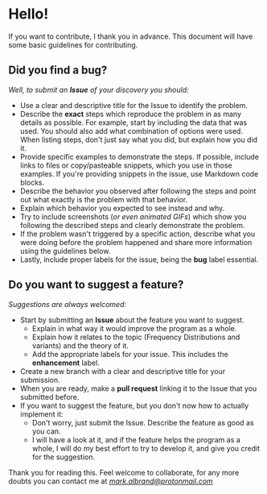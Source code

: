 # Hello!
If you want to contribute, I thank you in advance. This document will have some basic guidelines for contributing.

## Did you find a bug?
*Well, to submit an **Issue** of your discovery you should:*

* Use a clear and descriptive title for the Issue to identify the problem.
* Describe the **exact** steps which reproduce the problem in as many details as possible. For example, start by including the data that was used. You should also add what combination of options were used. When listing steps, don't just say what you did, but explain how you did it. 
* Provide specific examples to demonstrate the steps. If possible, include links to files or copy/pasteable snippets, which you use in those examples. If you're providing snippets in the issue, use Markdown code blocks.
* Describe the behavior you observed after following the steps and point out what exactly is the problem with that behavior.
* Explain which behavior you expected to see instead and why.
* Try to include screenshots (*or even animated GIFs*) which show you following the described steps and clearly demonstrate the problem. 
* If the problem wasn't triggered by a specific action, describe what you were doing before the problem happened and share more information using the guidelines below.
* Lastly, include proper labels for the issue, being the **bug** label essential.
## Do you want to suggest a feature?
*Suggestions are always welcomed:*

* Start by submitting an **Issue** about the feature you want to suggest.
  * Explain in what way it would improve the program as a whole.
  * Explain how it relates to the topic (Frequency Distributions and variants) and the theory of it.
  * Add the appropriate labels for your issue. This includes the **enhancement** label.
* Create a new branch with a clear and descriptive title for your submission.
* When you are ready, make a **pull request** linking it to the Issue that you submitted before.
* If you want to suggest the feature, but you don't now how to actually implement it:
  * Don't worry, just submit the Issue. Describe the feature as good as you can.
  * I will have a look at it, and if the feature helps the program as a whole, I will do my best effort to try to develop it, and give you credit for the suggestion.

Thank you for reading this. Feel welcome to collaborate, for any more doubts you can contact me at *mark.albrand@protonmail.com*
